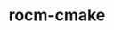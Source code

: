 ---
title: "rocm-cmake"
layout: cache
categories: [package, develop]
meta: {"compilers": ["gcc@11.4.0", "gcc@13.2.0"], "num_specs": 174, "num_specs_by_stack": {"e4s": 6, "hep": 38, "ml-linux-x86_64-rocm": 6, "root": 174}, "oss": ["ubuntu22.04", "ubuntu24.04"], "platforms": ["linux"], "stacks": ["e4s", "hep", "ml-linux-x86_64-rocm", "root"], "targets": ["x86_64_v3"], "versions": ["5.7.1", "6.1.2", "6.2.4", "6.3.3", "6.4.0", "6.4.1", "6.4.2", "6.4.3"]}
spec_details: [{"compiler": "gcc@11.4.0", "hash": "22epxcfywm4tokt5mkicif36ojiqwtsk", "os": "ubuntu22.04", "platform": "linux", "size": "-", "stacks": ["hep", "root"], "target": "x86_64_v3", "variants": ["build_system=cmake", "build_type=Release", "generator=make", "~ipo"], "versions": ["5.7.1"]}, {"compiler": "gcc@13.2.0", "hash": "2erq5xsucpucgd7lqzmyze7vphr6lkbo", "os": "ubuntu24.04", "platform": "linux", "size": "-", "stacks": ["root"], "target": "x86_64_v3", "variants": ["build_system=cmake", "build_type=Release", "generator=make", "~ipo"], "versions": ["6.3.3"]}, {"compiler": "gcc@11.4.0", "hash": "2fvogxq2vapqqiipghizczqvho6qkl3j", "os": "ubuntu22.04", "platform": "linux", "size": "-", "stacks": ["root"], "target": "x86_64_v3", "variants": ["build_system=cmake", "build_type=Release", "generator=make", "~ipo"], "versions": ["6.3.3"]}, {"compiler": "gcc@13.2.0", "hash": "2lxsaxlxp4xbpniycpdyeuxzj7d7dmkr", "os": "ubuntu24.04", "platform": "linux", "size": "-", "stacks": ["root"], "target": "x86_64_v3", "variants": ["build_system=cmake", "build_type=Release", "generator=make", "~ipo"], "versions": ["6.4.2"]}, {"compiler": "gcc@11.4.0", "hash": "2ww56ydxnm346votboxjpjc5gg4cbq6e", "os": "ubuntu22.04", "platform": "linux", "size": "-", "stacks": ["root"], "target": "x86_64_v3", "variants": ["build_system=cmake", "build_type=Release", "generator=make", "~ipo"], "versions": ["6.4.1"]}, {"compiler": "gcc@13.2.0", "hash": "2xqbqeq5bx73y5axtzv2meg64ahia62s", "os": "ubuntu24.04", "platform": "linux", "size": "-", "stacks": ["root"], "target": "x86_64_v3", "variants": ["build_system=cmake", "build_type=Release", "generator=make", "~ipo"], "versions": ["6.3.3"]}, {"compiler": "gcc@11.4.0", "hash": "3dbmlglonkwt6anyioguct7ezq45fqah", "os": "ubuntu22.04", "platform": "linux", "size": "-", "stacks": ["root"], "target": "x86_64_v3", "variants": ["build_system=cmake", "build_type=Release", "generator=make", "~ipo"], "versions": ["6.3.3"]}, {"compiler": "gcc@11.4.0", "hash": "3pvjp7krv5ma4dr7nipl6pkrvl26whyi", "os": "ubuntu22.04", "platform": "linux", "size": "-", "stacks": ["root"], "target": "x86_64_v3", "variants": ["build_system=cmake", "build_type=Release", "generator=make", "~ipo"], "versions": ["6.4.1"]}, {"compiler": "gcc@11.4.0", "hash": "3py5x2lq3z44soqlz5yqtmvj5yfz74kh", "os": "ubuntu22.04", "platform": "linux", "size": "-", "stacks": ["hep", "root"], "target": "x86_64_v3", "variants": ["build_system=cmake", "build_type=Release", "generator=make", "~ipo"], "versions": ["5.7.1"]}, {"compiler": "gcc@13.2.0", "hash": "3ripubucxfac3m5klew6gwhnz2eiytkr", "os": "ubuntu24.04", "platform": "linux", "size": "-", "stacks": ["root"], "target": "x86_64_v3", "variants": ["build_system=cmake", "build_type=Release", "generator=make", "~ipo"], "versions": ["6.4.3"]}, {"compiler": "gcc@11.4.0", "hash": "3z37tct2lshz4cgmbgegtwjn3whitwdh", "os": "ubuntu22.04", "platform": "linux", "size": "-", "stacks": ["root"], "target": "x86_64_v3", "variants": ["build_system=cmake", "build_type=Release", "generator=make", "~ipo"], "versions": ["6.4.2"]}, {"compiler": "gcc@11.4.0", "hash": "46j3odujv4y3gfsm7n3grot4uqng7z7v", "os": "ubuntu22.04", "platform": "linux", "size": "-", "stacks": ["hep", "root"], "target": "x86_64_v3", "variants": ["build_system=cmake", "build_type=Release", "generator=make", "~ipo"], "versions": ["5.7.1"]}, {"compiler": "gcc@13.2.0", "hash": "46z5ptv43fvesfo7agoii2zwzmwevmyv", "os": "ubuntu24.04", "platform": "linux", "size": "-", "stacks": ["root"], "target": "x86_64_v3", "variants": ["build_system=cmake", "build_type=Release", "generator=make", "~ipo"], "versions": ["6.1.2"]}, {"compiler": "gcc@11.4.0", "hash": "4j4mvthxdj3tc2dlh7metoljqq3wuyyg", "os": "ubuntu22.04", "platform": "linux", "size": "-", "stacks": ["hep", "root"], "target": "x86_64_v3", "variants": ["build_system=cmake", "build_type=Release", "generator=make", "~ipo"], "versions": ["5.7.1"]}, {"compiler": "gcc@13.2.0", "hash": "4sukjgumm7bmka7kvnhdh7tyezcp62bl", "os": "ubuntu24.04", "platform": "linux", "size": "-", "stacks": ["root"], "target": "x86_64_v3", "variants": ["build_system=cmake", "build_type=Release", "generator=make", "~ipo"], "versions": ["6.1.2"]}, {"compiler": "gcc@11.4.0", "hash": "52tnqwfwi2drjyewsq6qte2wyjydhdd5", "os": "ubuntu22.04", "platform": "linux", "size": "-", "stacks": ["root"], "target": "x86_64_v3", "variants": ["build_system=cmake", "build_type=Release", "generator=make", "~ipo"], "versions": ["6.4.3"]}, {"compiler": "gcc@13.2.0", "hash": "54hw5rx2kuyqjkeoqc4unt4cicyhsjry", "os": "ubuntu24.04", "platform": "linux", "size": "-", "stacks": ["root"], "target": "x86_64_v3", "variants": ["build_system=cmake", "build_type=Release", "generator=make", "~ipo"], "versions": ["6.4.0"]}, {"compiler": "gcc@11.4.0", "hash": "5bwfgztp3ua56ickycmzvrjwigqvrwlo", "os": "ubuntu22.04", "platform": "linux", "size": "-", "stacks": ["root"], "target": "x86_64_v3", "variants": ["build_system=cmake", "build_type=Release", "generator=make", "~ipo"], "versions": ["6.4.1"]}, {"compiler": "gcc@11.4.0", "hash": "5py24q4mqhbive7q6mo7poiqtt44yjep", "os": "ubuntu22.04", "platform": "linux", "size": "-", "stacks": ["root"], "target": "x86_64_v3", "variants": ["build_system=cmake", "build_type=Release", "generator=make", "~ipo"], "versions": ["6.4.3"]}, {"compiler": "gcc@11.4.0", "hash": "5wxgbv376jpcjzm3d2klq5thf7szokfh", "os": "ubuntu22.04", "platform": "linux", "size": "-", "stacks": ["hep", "root"], "target": "x86_64_v3", "variants": ["build_system=cmake", "build_type=Release", "generator=make", "~ipo"], "versions": ["5.7.1"]}, {"compiler": "gcc@11.4.0", "hash": "5zttsqg5hm3ffpljst6w5wd4woetndft", "os": "ubuntu22.04", "platform": "linux", "size": "-", "stacks": ["root"], "target": "x86_64_v3", "variants": ["build_system=cmake", "build_type=Release", "generator=make", "~ipo"], "versions": ["6.3.3"]}, {"compiler": "gcc@13.2.0", "hash": "6ie3dfgxygxipu355qzc4iz4lhcflqk2", "os": "ubuntu24.04", "platform": "linux", "size": "-", "stacks": ["hep", "root"], "target": "x86_64_v3", "variants": ["build_system=cmake", "build_type=Release", "generator=make", "~ipo"], "versions": ["5.7.1"]}, {"compiler": "gcc@11.4.0", "hash": "6jh5t35h36bcwul5clwqfitagezuuqfl", "os": "ubuntu22.04", "platform": "linux", "size": "-", "stacks": ["root"], "target": "x86_64_v3", "variants": ["build_system=cmake", "build_type=Release", "generator=make", "~ipo"], "versions": ["6.4.2"]}, {"compiler": "gcc@11.4.0", "hash": "6ni65pyay356fogavc6ghblq4phnwv54", "os": "ubuntu22.04", "platform": "linux", "size": "-", "stacks": ["hep", "root"], "target": "x86_64_v3", "variants": ["build_system=cmake", "build_type=Release", "generator=make", "~ipo"], "versions": ["5.7.1"]}, {"compiler": "gcc@11.4.0", "hash": "6wq6ww5wfzmlu2idtddx66kxcys7s6rc", "os": "ubuntu22.04", "platform": "linux", "size": "-", "stacks": ["e4s", "root"], "target": "x86_64_v3", "variants": ["build_system=cmake", "build_type=Release", "generator=make", "~ipo"], "versions": ["6.4.3"]}, {"compiler": "gcc@11.4.0", "hash": "6xdu6r2ilpupespcrkzunkdaaj4rv2hb", "os": "ubuntu22.04", "platform": "linux", "size": "-", "stacks": ["hep", "root"], "target": "x86_64_v3", "variants": ["build_system=cmake", "build_type=Release", "generator=make", "~ipo"], "versions": ["5.7.1"]}, {"compiler": "gcc@11.4.0", "hash": "6y56gbv4gocnxm3344sguvkxdcqu7z2s", "os": "ubuntu22.04", "platform": "linux", "size": "-", "stacks": ["root"], "target": "x86_64_v3", "variants": ["build_system=cmake", "build_type=Release", "generator=make", "~ipo"], "versions": ["6.3.3"]}, {"compiler": "gcc@11.4.0", "hash": "746wxnz36j3li77x7nv4aiqm7ko2ovu3", "os": "ubuntu22.04", "platform": "linux", "size": "-", "stacks": ["root"], "target": "x86_64_v3", "variants": ["build_system=cmake", "build_type=Release", "generator=make", "~ipo"], "versions": ["6.4.1"]}, {"compiler": "gcc@13.2.0", "hash": "7fklcxcyccw5hjbqryw52gyejuu2g2zj", "os": "ubuntu24.04", "platform": "linux", "size": "-", "stacks": ["root"], "target": "x86_64_v3", "variants": ["build_system=cmake", "build_type=Release", "generator=make", "~ipo"], "versions": ["6.2.4"]}, {"compiler": "gcc@13.2.0", "hash": "7ug2c6sfkzcivnlaqgrs5hyd4jaqxzwo", "os": "ubuntu24.04", "platform": "linux", "size": "-", "stacks": ["root"], "target": "x86_64_v3", "variants": ["build_system=cmake", "build_type=Release", "generator=make", "~ipo"], "versions": ["6.2.4"]}, {"compiler": "gcc@11.4.0", "hash": "7vndwbnde3sricsbkxs573zu3ms7wza6", "os": "ubuntu22.04", "platform": "linux", "size": "-", "stacks": ["root"], "target": "x86_64_v3", "variants": ["build_system=cmake", "build_type=Release", "generator=make", "~ipo"], "versions": ["6.4.1"]}, {"compiler": "gcc@11.4.0", "hash": "7w77wrrvq3cf7vmrqawsusl5v456v4qv", "os": "ubuntu22.04", "platform": "linux", "size": "-", "stacks": ["root"], "target": "x86_64_v3", "variants": ["build_system=cmake", "build_type=Release", "generator=make", "~ipo"], "versions": ["6.3.3"]}, {"compiler": "gcc@11.4.0", "hash": "7wnguwo2j5syaiq33qsptdu5xe4daixb", "os": "ubuntu22.04", "platform": "linux", "size": "-", "stacks": ["root"], "target": "x86_64_v3", "variants": ["build_system=cmake", "build_type=Release", "generator=make", "~ipo"], "versions": ["6.4.2"]}, {"compiler": "gcc@11.4.0", "hash": "a7mjdiavg4djenrfmbxpfeh2limsuull", "os": "ubuntu22.04", "platform": "linux", "size": "-", "stacks": ["root"], "target": "x86_64_v3", "variants": ["build_system=cmake", "build_type=Release", "generator=make", "~ipo"], "versions": ["6.4.3"]}, {"compiler": "gcc@13.2.0", "hash": "aas3dc3elrom64qpak7oknnynpaeyndk", "os": "ubuntu24.04", "platform": "linux", "size": "-", "stacks": ["root"], "target": "x86_64_v3", "variants": ["build_system=cmake", "build_type=Release", "generator=make", "~ipo"], "versions": ["6.3.3"]}, {"compiler": "gcc@11.4.0", "hash": "acvqkysqbynt6b7povyarch2ymllzycr", "os": "ubuntu22.04", "platform": "linux", "size": "-", "stacks": ["root"], "target": "x86_64_v3", "variants": ["build_system=cmake", "build_type=Release", "generator=make", "~ipo"], "versions": ["6.4.0"]}, {"compiler": "gcc@11.4.0", "hash": "agabne3by2jtfsoilyjvmg4tzhywfxdt", "os": "ubuntu22.04", "platform": "linux", "size": "-", "stacks": ["root"], "target": "x86_64_v3", "variants": ["build_system=cmake", "build_type=Release", "generator=make", "~ipo"], "versions": ["6.3.3"]}, {"compiler": "gcc@11.4.0", "hash": "anjzywumcabjpckzylzboc7itmyhwtoy", "os": "ubuntu22.04", "platform": "linux", "size": "-", "stacks": ["hep", "root"], "target": "x86_64_v3", "variants": ["build_system=cmake", "build_type=Release", "generator=make", "~ipo"], "versions": ["5.7.1"]}, {"compiler": "gcc@13.2.0", "hash": "b2gqxa5t4l7funjap3ly5yzhpnssjf2k", "os": "ubuntu24.04", "platform": "linux", "size": "-", "stacks": ["root"], "target": "x86_64_v3", "variants": ["build_system=cmake", "build_type=Release", "generator=make", "~ipo"], "versions": ["6.3.3"]}, {"compiler": "gcc@11.4.0", "hash": "b4bqt65zjvuozgga4cxwprdjguuzwyzk", "os": "ubuntu22.04", "platform": "linux", "size": "-", "stacks": ["root"], "target": "x86_64_v3", "variants": ["build_system=cmake", "build_type=Release", "generator=make", "~ipo"], "versions": ["6.4.2"]}, {"compiler": "gcc@13.2.0", "hash": "bcdrhnfhkhwsxfe6jjuzqzbwyghvee5i", "os": "ubuntu24.04", "platform": "linux", "size": "-", "stacks": ["root"], "target": "x86_64_v3", "variants": ["build_system=cmake", "build_type=Release", "generator=make", "~ipo"], "versions": ["6.2.4"]}, {"compiler": "gcc@11.4.0", "hash": "bmpspeaote5b4rk3pad6em5dgbol262y", "os": "ubuntu22.04", "platform": "linux", "size": "-", "stacks": ["root"], "target": "x86_64_v3", "variants": ["build_system=cmake", "build_type=Release", "generator=make", "~ipo"], "versions": ["6.4.0"]}, {"compiler": "gcc@13.2.0", "hash": "bo3jxys2wjd62vubzyhvi6csnwdigxgt", "os": "ubuntu24.04", "platform": "linux", "size": "-", "stacks": ["root"], "target": "x86_64_v3", "variants": ["build_system=cmake", "build_type=Release", "generator=make", "~ipo"], "versions": ["6.2.4"]}, {"compiler": "gcc@11.4.0", "hash": "bpwecamotde6uipjqu2jw36fwprihenb", "os": "ubuntu22.04", "platform": "linux", "size": "-", "stacks": ["e4s", "root"], "target": "x86_64_v3", "variants": ["build_system=cmake", "build_type=Release", "generator=make", "~ipo"], "versions": ["6.4.3"]}, {"compiler": "gcc@13.2.0", "hash": "c3calgoyjxcqtiklbsbr7daan4g27ho3", "os": "ubuntu24.04", "platform": "linux", "size": "-", "stacks": ["root"], "target": "x86_64_v3", "variants": ["build_system=cmake", "build_type=Release", "generator=make", "~ipo"], "versions": ["6.2.4"]}, {"compiler": "gcc@13.2.0", "hash": "c5x7eb4v2q4zyepuhilxh4lsqc5pbrpe", "os": "ubuntu24.04", "platform": "linux", "size": "-", "stacks": ["root"], "target": "x86_64_v3", "variants": ["build_system=cmake", "build_type=Release", "generator=make", "~ipo"], "versions": ["6.2.4"]}, {"compiler": "gcc@13.2.0", "hash": "c7bxamhctnng2xjakwcdoyclrvoyl2sv", "os": "ubuntu24.04", "platform": "linux", "size": "-", "stacks": ["ml-linux-x86_64-rocm", "root"], "target": "x86_64_v3", "variants": ["build_system=cmake", "build_type=Release", "generator=make", "~ipo"], "versions": ["6.3.3"]}, {"compiler": "gcc@11.4.0", "hash": "c7dxbnpyqcoib3tlsjfekrf6t63uh5fx", "os": "ubuntu22.04", "platform": "linux", "size": "-", "stacks": ["root"], "target": "x86_64_v3", "variants": ["build_system=cmake", "build_type=Release", "generator=make", "~ipo"], "versions": ["6.3.3"]}, {"compiler": "gcc@11.4.0", "hash": "ciar7pwzyby4omaqv43tasfiw5q6v4fj", "os": "ubuntu22.04", "platform": "linux", "size": "-", "stacks": ["root"], "target": "x86_64_v3", "variants": ["build_system=cmake", "build_type=Release", "generator=make", "~ipo"], "versions": ["6.3.3"]}, {"compiler": "gcc@13.2.0", "hash": "cl6gshomkg23vi5vnuec43ol5tejlp2f", "os": "ubuntu24.04", "platform": "linux", "size": "-", "stacks": ["root"], "target": "x86_64_v3", "variants": ["build_system=cmake", "build_type=Release", "generator=make", "~ipo"], "versions": ["6.4.0"]}, {"compiler": "gcc@11.4.0", "hash": "dcl27u7aqxmvff67dgb6elw4tnk7aduj", "os": "ubuntu22.04", "platform": "linux", "size": "-", "stacks": ["hep", "root"], "target": "x86_64_v3", "variants": ["build_system=cmake", "build_type=Release", "generator=make", "~ipo"], "versions": ["5.7.1"]}, {"compiler": "gcc@13.2.0", "hash": "dkwl7jmul3uouhfl3ndpplxszkybzykd", "os": "ubuntu24.04", "platform": "linux", "size": "-", "stacks": ["root"], "target": "x86_64_v3", "variants": ["build_system=cmake", "build_type=Release", "generator=make", "~ipo"], "versions": ["6.3.3"]}, {"compiler": "gcc@11.4.0", "hash": "dtuwli5q66nlclsos7qmozqufg3gj5a6", "os": "ubuntu22.04", "platform": "linux", "size": "-", "stacks": ["root"], "target": "x86_64_v3", "variants": ["build_system=cmake", "build_type=Release", "generator=make", "~ipo"], "versions": ["6.4.3"]}, {"compiler": "gcc@11.4.0", "hash": "dwdafvyom5pkurcwwbmrymq5bp7xwzwe", "os": "ubuntu22.04", "platform": "linux", "size": "-", "stacks": ["root"], "target": "x86_64_v3", "variants": ["build_system=cmake", "build_type=Release", "generator=make", "~ipo"], "versions": ["6.4.3"]}, {"compiler": "gcc@11.4.0", "hash": "e4omaodiokkq47xazldz7kypby55alzf", "os": "ubuntu22.04", "platform": "linux", "size": "-", "stacks": ["root"], "target": "x86_64_v3", "variants": ["build_system=cmake", "build_type=Release", "generator=make", "~ipo"], "versions": ["6.4.2"]}, {"compiler": "gcc@11.4.0", "hash": "es5dupxvlxug4otpd6vxzz6chuegg6wh", "os": "ubuntu22.04", "platform": "linux", "size": "-", "stacks": ["root"], "target": "x86_64_v3", "variants": ["build_system=cmake", "build_type=Release", "generator=make", "~ipo"], "versions": ["6.4.0"]}, {"compiler": "gcc@11.4.0", "hash": "ex7pxt35ou5flv6rxuz4ciyir3mobn5v", "os": "ubuntu22.04", "platform": "linux", "size": "-", "stacks": ["root"], "target": "x86_64_v3", "variants": ["build_system=cmake", "build_type=Release", "generator=make", "~ipo"], "versions": ["6.4.1"]}, {"compiler": "gcc@13.2.0", "hash": "f54toxrollguzdgudmipurwdez3r4jiy", "os": "ubuntu24.04", "platform": "linux", "size": "-", "stacks": ["hep", "root"], "target": "x86_64_v3", "variants": ["build_system=cmake", "build_type=Release", "generator=make", "~ipo"], "versions": ["5.7.1"]}, {"compiler": "gcc@11.4.0", "hash": "f6bhytpeshg5272d3xzyqeqxhp3cl2qa", "os": "ubuntu22.04", "platform": "linux", "size": "-", "stacks": ["hep", "root"], "target": "x86_64_v3", "variants": ["build_system=cmake", "build_type=Release", "generator=make", "~ipo"], "versions": ["5.7.1"]}, {"compiler": "gcc@11.4.0", "hash": "fhuk3oeozpdstr6whme3jkfj3knbxduc", "os": "ubuntu22.04", "platform": "linux", "size": "-", "stacks": ["hep", "root"], "target": "x86_64_v3", "variants": ["build_system=cmake", "build_type=Release", "generator=make", "~ipo"], "versions": ["5.7.1"]}, {"compiler": "gcc@11.4.0", "hash": "fj2fabs4exfva2gghwrmqiw4vdb3lhrv", "os": "ubuntu22.04", "platform": "linux", "size": "-", "stacks": ["root"], "target": "x86_64_v3", "variants": ["build_system=cmake", "build_type=Release", "generator=make", "~ipo"], "versions": ["6.4.0"]}, {"compiler": "gcc@13.2.0", "hash": "fxkbzdhupk5jadkmnecu4p2t22pnf4ss", "os": "ubuntu24.04", "platform": "linux", "size": "-", "stacks": ["root"], "target": "x86_64_v3", "variants": ["build_system=cmake", "build_type=Release", "generator=make", "~ipo"], "versions": ["6.3.3"]}, {"compiler": "gcc@11.4.0", "hash": "fzrr5prtqxhfsknhbdd3u6om4wmlzklr", "os": "ubuntu22.04", "platform": "linux", "size": "-", "stacks": ["root"], "target": "x86_64_v3", "variants": ["build_system=cmake", "build_type=Release", "generator=make", "~ipo"], "versions": ["6.3.3"]}, {"compiler": "gcc@13.2.0", "hash": "fztqliryk7ky5u4636lkojz5x4lgxjrm", "os": "ubuntu24.04", "platform": "linux", "size": "-", "stacks": ["root"], "target": "x86_64_v3", "variants": ["build_system=cmake", "build_type=Release", "generator=make", "~ipo"], "versions": ["6.2.4"]}, {"compiler": "gcc@11.4.0", "hash": "g2xrwkolljr6vlmqb2np6yhmyzs2emej", "os": "ubuntu22.04", "platform": "linux", "size": "-", "stacks": ["root"], "target": "x86_64_v3", "variants": ["build_system=cmake", "build_type=Release", "generator=make", "~ipo"], "versions": ["6.3.3"]}, {"compiler": "gcc@11.4.0", "hash": "g5kqqqubzzwjt46ve2f2avrx6u6fnron", "os": "ubuntu22.04", "platform": "linux", "size": "-", "stacks": ["root"], "target": "x86_64_v3", "variants": ["build_system=cmake", "build_type=Release", "generator=make", "~ipo"], "versions": ["6.4.0"]}, {"compiler": "gcc@13.2.0", "hash": "h2swkso3ey2nwecbkpm4s7ncm4wjiiva", "os": "ubuntu24.04", "platform": "linux", "size": "-", "stacks": ["root"], "target": "x86_64_v3", "variants": ["build_system=cmake", "build_type=Release", "generator=make", "~ipo"], "versions": ["6.4.0"]}, {"compiler": "gcc@13.2.0", "hash": "h6wik64aylmcymdnp4lirqw4rwu26sme", "os": "ubuntu24.04", "platform": "linux", "size": "-", "stacks": ["root"], "target": "x86_64_v3", "variants": ["build_system=cmake", "build_type=Release", "generator=make", "~ipo"], "versions": ["6.4.2"]}, {"compiler": "gcc@11.4.0", "hash": "h74rw7etswppypz3wxnqjqr3jpipmfht", "os": "ubuntu22.04", "platform": "linux", "size": "-", "stacks": ["hep", "root"], "target": "x86_64_v3", "variants": ["build_system=cmake", "build_type=Release", "generator=make", "~ipo"], "versions": ["5.7.1"]}, {"compiler": "gcc@13.2.0", "hash": "hmh7pbes53u6dfo7uknzqeanw3bqjago", "os": "ubuntu24.04", "platform": "linux", "size": "-", "stacks": ["ml-linux-x86_64-rocm", "root"], "target": "x86_64_v3", "variants": ["build_system=cmake", "build_type=Release", "generator=make", "~ipo"], "versions": ["6.3.3"]}, {"compiler": "gcc@11.4.0", "hash": "hmmjrt2k25juofpk56vrjuqm3slxxuto", "os": "ubuntu22.04", "platform": "linux", "size": "-", "stacks": ["e4s", "root"], "target": "x86_64_v3", "variants": ["build_system=cmake", "build_type=Release", "generator=make", "~ipo"], "versions": ["6.4.3"]}, {"compiler": "gcc@13.2.0", "hash": "hp2rhy3jke2xpostjubtdrrb4pmnvqww", "os": "ubuntu24.04", "platform": "linux", "size": "-", "stacks": ["root"], "target": "x86_64_v3", "variants": ["build_system=cmake", "build_type=Release", "generator=make", "~ipo"], "versions": ["6.2.4"]}, {"compiler": "gcc@13.2.0", "hash": "hpmpglkeez2wslq3ohmr7cte6nekvdbg", "os": "ubuntu24.04", "platform": "linux", "size": "-", "stacks": ["root"], "target": "x86_64_v3", "variants": ["build_system=cmake", "build_type=Release", "generator=make", "~ipo"], "versions": ["6.2.4"]}, {"compiler": "gcc@11.4.0", "hash": "hw7vojpuc5epafdoyt2hno75aovqdmww", "os": "ubuntu22.04", "platform": "linux", "size": "-", "stacks": ["root"], "target": "x86_64_v3", "variants": ["build_system=cmake", "build_type=Release", "generator=make", "~ipo"], "versions": ["6.4.2"]}, {"compiler": "gcc@13.2.0", "hash": "hweqil3no4wnwln4dugp7tac56xbmblw", "os": "ubuntu24.04", "platform": "linux", "size": "-", "stacks": ["ml-linux-x86_64-rocm", "root"], "target": "x86_64_v3", "variants": ["build_system=cmake", "build_type=Release", "generator=make", "~ipo"], "versions": ["6.3.3"]}, {"compiler": "gcc@11.4.0", "hash": "i3cyatjqbinwey6wqaizhxpwqdd2def2", "os": "ubuntu22.04", "platform": "linux", "size": "-", "stacks": ["hep", "root"], "target": "x86_64_v3", "variants": ["build_system=cmake", "build_type=Release", "generator=make", "~ipo"], "versions": ["5.7.1"]}, {"compiler": "gcc@13.2.0", "hash": "i4jf5evwmiqbm64bimbtr7bos5cnfmxe", "os": "ubuntu24.04", "platform": "linux", "size": "-", "stacks": ["hep", "root"], "target": "x86_64_v3", "variants": ["build_system=cmake", "build_type=Release", "generator=make", "~ipo"], "versions": ["5.7.1"]}, {"compiler": "gcc@11.4.0", "hash": "iduoqxyrdl4mzvfxmyv7h5sywax72hwx", "os": "ubuntu22.04", "platform": "linux", "size": "-", "stacks": ["root"], "target": "x86_64_v3", "variants": ["build_system=cmake", "build_type=Release", "generator=make", "~ipo"], "versions": ["6.3.3"]}, {"compiler": "gcc@11.4.0", "hash": "ijnz2yu7j5sgzcjk7tkdwemeujgts53m", "os": "ubuntu22.04", "platform": "linux", "size": "-", "stacks": ["e4s", "root"], "target": "x86_64_v3", "variants": ["build_system=cmake", "build_type=Release", "generator=make", "~ipo"], "versions": ["6.4.3"]}, {"compiler": "gcc@13.2.0", "hash": "ikeqzurmo3fiux6qyrzq2ld6e2xkm5jm", "os": "ubuntu24.04", "platform": "linux", "size": "-", "stacks": ["hep", "root"], "target": "x86_64_v3", "variants": ["build_system=cmake", "build_type=Release", "generator=make", "~ipo"], "versions": ["5.7.1"]}, {"compiler": "gcc@11.4.0", "hash": "itmhw776stoqdlvgfjpip2q4735efx2p", "os": "ubuntu22.04", "platform": "linux", "size": "-", "stacks": ["hep", "root"], "target": "x86_64_v3", "variants": ["build_system=cmake", "build_type=Release", "generator=make", "~ipo"], "versions": ["5.7.1"]}, {"compiler": "gcc@13.2.0", "hash": "ivfic5z4wjv6wwwvlmyvzavfd4gzzbll", "os": "ubuntu24.04", "platform": "linux", "size": "-", "stacks": ["root"], "target": "x86_64_v3", "variants": ["build_system=cmake", "build_type=Release", "generator=make", "~ipo"], "versions": ["6.2.4"]}, {"compiler": "gcc@13.2.0", "hash": "ivy7envnrgeqwfgq4rokzzywozrskrm7", "os": "ubuntu24.04", "platform": "linux", "size": "-", "stacks": ["root"], "target": "x86_64_v3", "variants": ["build_system=cmake", "build_type=Release", "generator=make", "~ipo"], "versions": ["6.2.4"]}, {"compiler": "gcc@13.2.0", "hash": "ixdhipj57m4hn4ixawao72th3jmp4vii", "os": "ubuntu24.04", "platform": "linux", "size": "-", "stacks": ["root"], "target": "x86_64_v3", "variants": ["build_system=cmake", "build_type=Release", "generator=make", "~ipo"], "versions": ["6.3.3"]}, {"compiler": "gcc@11.4.0", "hash": "j7jfaf6dfocmow4elady5t2fr6y5ncmk", "os": "ubuntu22.04", "platform": "linux", "size": "-", "stacks": ["root"], "target": "x86_64_v3", "variants": ["build_system=cmake", "build_type=Release", "generator=make", "~ipo"], "versions": ["6.4.0"]}, {"compiler": "gcc@11.4.0", "hash": "jaijr27fz2t5spkltxyq6frvan4ww4k7", "os": "ubuntu22.04", "platform": "linux", "size": "-", "stacks": ["root"], "target": "x86_64_v3", "variants": ["build_system=cmake", "build_type=Release", "generator=make", "~ipo"], "versions": ["6.4.1"]}, {"compiler": "gcc@13.2.0", "hash": "jf7fyy7qojrzkutrjoi6qlvf3j65o23i", "os": "ubuntu24.04", "platform": "linux", "size": "-", "stacks": ["hep", "root"], "target": "x86_64_v3", "variants": ["build_system=cmake", "build_type=Release", "generator=make", "~ipo"], "versions": ["5.7.1"]}, {"compiler": "gcc@11.4.0", "hash": "jhvout6iqcufvuv5yzlbpfxsmpyfp2lf", "os": "ubuntu22.04", "platform": "linux", "size": "-", "stacks": ["e4s", "root"], "target": "x86_64_v3", "variants": ["build_system=cmake", "build_type=Release", "generator=make", "~ipo"], "versions": ["6.4.3"]}, {"compiler": "gcc@13.2.0", "hash": "jmkd6cntqknllaef3lhndyukqtwyyodt", "os": "ubuntu24.04", "platform": "linux", "size": "-", "stacks": ["root"], "target": "x86_64_v3", "variants": ["build_system=cmake", "build_type=Release", "generator=make", "~ipo"], "versions": ["6.1.2"]}, {"compiler": "gcc@11.4.0", "hash": "juhej6nzmnujfdxyw6d34h7bnk4l6m74", "os": "ubuntu22.04", "platform": "linux", "size": "-", "stacks": ["root"], "target": "x86_64_v3", "variants": ["build_system=cmake", "build_type=Release", "generator=make", "~ipo"], "versions": ["6.3.3"]}, {"compiler": "gcc@11.4.0", "hash": "jznf7sz2w7ifjwqucyfgaahhfsthb5ie", "os": "ubuntu22.04", "platform": "linux", "size": "-", "stacks": ["hep", "root"], "target": "x86_64_v3", "variants": ["build_system=cmake", "build_type=Release", "generator=make", "~ipo"], "versions": ["5.7.1"]}, {"compiler": "gcc@13.2.0", "hash": "k44yu3u7ylwysbfl42ko3iqblhzcg7a2", "os": "ubuntu24.04", "platform": "linux", "size": "-", "stacks": ["root"], "target": "x86_64_v3", "variants": ["build_system=cmake", "build_type=Release", "generator=make", "~ipo"], "versions": ["6.4.0"]}, {"compiler": "gcc@13.2.0", "hash": "k5apucgbhrxcu4ra4vnk6j6zwksmpccr", "os": "ubuntu24.04", "platform": "linux", "size": "-", "stacks": ["hep", "root"], "target": "x86_64_v3", "variants": ["build_system=cmake", "build_type=Release", "generator=make", "~ipo"], "versions": ["5.7.1"]}, {"compiler": "gcc@11.4.0", "hash": "kgmh2mlzzxk3yqjnm4542xl3xf43njfz", "os": "ubuntu22.04", "platform": "linux", "size": "-", "stacks": ["hep", "root"], "target": "x86_64_v3", "variants": ["build_system=cmake", "build_type=Release", "generator=make", "~ipo"], "versions": ["5.7.1"]}, {"compiler": "gcc@11.4.0", "hash": "ktqkalndmvkiwb54fai274eglthfe4mo", "os": "ubuntu22.04", "platform": "linux", "size": "-", "stacks": ["root"], "target": "x86_64_v3", "variants": ["build_system=cmake", "build_type=Release", "generator=make", "~ipo"], "versions": ["6.4.1"]}, {"compiler": "gcc@13.2.0", "hash": "kzfettkbhfq7n2qwjcik7b5zx5mp5pok", "os": "ubuntu24.04", "platform": "linux", "size": "-", "stacks": ["root"], "target": "x86_64_v3", "variants": ["build_system=cmake", "build_type=Release", "generator=make", "~ipo"], "versions": ["6.3.3"]}, {"compiler": "gcc@11.4.0", "hash": "l6blnmzciwjmfqywkiankpo756hllcta", "os": "ubuntu22.04", "platform": "linux", "size": "-", "stacks": ["root"], "target": "x86_64_v3", "variants": ["build_system=cmake", "build_type=Release", "generator=make", "~ipo"], "versions": ["6.3.3"]}, {"compiler": "gcc@11.4.0", "hash": "laklar3ffh2yxb3xteqzm5vva32nglu5", "os": "ubuntu22.04", "platform": "linux", "size": "-", "stacks": ["root"], "target": "x86_64_v3", "variants": ["build_system=cmake", "build_type=Release", "generator=make", "~ipo"], "versions": ["6.4.3"]}, {"compiler": "gcc@11.4.0", "hash": "lbqnu4kamshvnept4g3nnrebpvp7gr23", "os": "ubuntu22.04", "platform": "linux", "size": "-", "stacks": ["root"], "target": "x86_64_v3", "variants": ["build_system=cmake", "build_type=Release", "generator=make", "~ipo"], "versions": ["6.4.1"]}, {"compiler": "gcc@13.2.0", "hash": "lcvvvuprqragjd4evjkordvjckzjl3vm", "os": "ubuntu24.04", "platform": "linux", "size": "-", "stacks": ["root"], "target": "x86_64_v3", "variants": ["build_system=cmake", "build_type=Release", "generator=make", "~ipo"], "versions": ["6.4.3"]}, {"compiler": "gcc@11.4.0", "hash": "ldl5fdbnekwox47p3a4dffn2l2tbnz56", "os": "ubuntu22.04", "platform": "linux", "size": "-", "stacks": ["hep", "root"], "target": "x86_64_v3", "variants": ["build_system=cmake", "build_type=Release", "generator=make", "~ipo"], "versions": ["5.7.1"]}, {"compiler": "gcc@11.4.0", "hash": "lneak4xzxxln6m57odnovfhnaz6ccdpb", "os": "ubuntu22.04", "platform": "linux", "size": "-", "stacks": ["root"], "target": "x86_64_v3", "variants": ["build_system=cmake", "build_type=Release", "generator=make", "~ipo"], "versions": ["6.4.3"]}, {"compiler": "gcc@13.2.0", "hash": "lnwxl2bgrlesnq3fiqirglq3l3efv2ai", "os": "ubuntu24.04", "platform": "linux", "size": "-", "stacks": ["hep", "root"], "target": "x86_64_v3", "variants": ["build_system=cmake", "build_type=Release", "generator=make", "~ipo"], "versions": ["5.7.1"]}, {"compiler": "gcc@11.4.0", "hash": "loeq4gagnrn6iiu3zq6f4xb2z3fkdwy4", "os": "ubuntu22.04", "platform": "linux", "size": "-", "stacks": ["root"], "target": "x86_64_v3", "variants": ["build_system=cmake", "build_type=Release", "generator=make", "~ipo"], "versions": ["6.4.1"]}, {"compiler": "gcc@11.4.0", "hash": "lw52dzu25xi7olhltf3gf4e43jq4givi", "os": "ubuntu22.04", "platform": "linux", "size": "-", "stacks": ["root"], "target": "x86_64_v3", "variants": ["build_system=cmake", "build_type=Release", "generator=make", "~ipo"], "versions": ["6.4.1"]}, {"compiler": "gcc@11.4.0", "hash": "lxuz7njdm7fzyvnlecfwlrbnv5geyyxc", "os": "ubuntu22.04", "platform": "linux", "size": "-", "stacks": ["root"], "target": "x86_64_v3", "variants": ["build_system=cmake", "build_type=Release", "generator=make", "~ipo"], "versions": ["6.3.3"]}, {"compiler": "gcc@13.2.0", "hash": "m3mkkinduehztdvcmvsk4qgz6qs3vh22", "os": "ubuntu24.04", "platform": "linux", "size": "-", "stacks": ["root"], "target": "x86_64_v3", "variants": ["build_system=cmake", "build_type=Release", "generator=make", "~ipo"], "versions": ["6.3.3"]}, {"compiler": "gcc@11.4.0", "hash": "mcryuqgi6y2tgszkclzg6q2bwa5etwhi", "os": "ubuntu22.04", "platform": "linux", "size": "-", "stacks": ["root"], "target": "x86_64_v3", "variants": ["build_system=cmake", "build_type=Release", "generator=make", "~ipo"], "versions": ["6.3.3"]}, {"compiler": "gcc@13.2.0", "hash": "mlti2ops324vn4wom7wd4c6d5iitgn5z", "os": "ubuntu24.04", "platform": "linux", "size": "-", "stacks": ["root"], "target": "x86_64_v3", "variants": ["build_system=cmake", "build_type=Release", "generator=make", "~ipo"], "versions": ["6.3.3"]}, {"compiler": "gcc@13.2.0", "hash": "mpkwipo7zcm6dkvru765o52hlzkmhqcp", "os": "ubuntu24.04", "platform": "linux", "size": "-", "stacks": ["root"], "target": "x86_64_v3", "variants": ["build_system=cmake", "build_type=Release", "generator=make", "~ipo"], "versions": ["6.3.3"]}, {"compiler": "gcc@11.4.0", "hash": "mrpeazcemlhsvjweqycsg3pawasf23fo", "os": "ubuntu22.04", "platform": "linux", "size": "-", "stacks": ["root"], "target": "x86_64_v3", "variants": ["build_system=cmake", "build_type=Release", "generator=make", "~ipo"], "versions": ["6.4.1"]}, {"compiler": "gcc@11.4.0", "hash": "mtlgthknjqfixgpgjpfpr7hegizdxntp", "os": "ubuntu22.04", "platform": "linux", "size": "-", "stacks": ["root"], "target": "x86_64_v3", "variants": ["build_system=cmake", "build_type=Release", "generator=make", "~ipo"], "versions": ["6.3.3"]}, {"compiler": "gcc@13.2.0", "hash": "mub4mawpg4vwoshkxiahq4v3j2wfrsms", "os": "ubuntu24.04", "platform": "linux", "size": "-", "stacks": ["hep", "root"], "target": "x86_64_v3", "variants": ["build_system=cmake", "build_type=Release", "generator=make", "~ipo"], "versions": ["5.7.1"]}, {"compiler": "gcc@13.2.0", "hash": "mwf5cwvndripziob3hebd6resgnw5mjo", "os": "ubuntu24.04", "platform": "linux", "size": "-", "stacks": ["root"], "target": "x86_64_v3", "variants": ["build_system=cmake", "build_type=Release", "generator=make", "~ipo"], "versions": ["6.2.4"]}, {"compiler": "gcc@13.2.0", "hash": "mzyihiht6yvwniy72wqnwpfqyy4giri7", "os": "ubuntu24.04", "platform": "linux", "size": "-", "stacks": ["hep", "root"], "target": "x86_64_v3", "variants": ["build_system=cmake", "build_type=Release", "generator=make", "~ipo"], "versions": ["5.7.1"]}, {"compiler": "gcc@13.2.0", "hash": "n37l4hhr4txxydc7iwcihfpbsc2qgqhu", "os": "ubuntu24.04", "platform": "linux", "size": "-", "stacks": ["root"], "target": "x86_64_v3", "variants": ["build_system=cmake", "build_type=Release", "generator=make", "~ipo"], "versions": ["6.4.3"]}, {"compiler": "gcc@11.4.0", "hash": "n4a7ttgyzhmps7co3z6q7k263r3nmhzb", "os": "ubuntu22.04", "platform": "linux", "size": "-", "stacks": ["root"], "target": "x86_64_v3", "variants": ["build_system=cmake", "build_type=Release", "generator=make", "~ipo"], "versions": ["6.4.2"]}, {"compiler": "gcc@13.2.0", "hash": "na5pit4i3jyhk6wmqemll2az7p4iq7bf", "os": "ubuntu24.04", "platform": "linux", "size": "-", "stacks": ["root"], "target": "x86_64_v3", "variants": ["build_system=cmake", "build_type=Release", "generator=make", "~ipo"], "versions": ["6.3.3"]}, {"compiler": "gcc@11.4.0", "hash": "noo22dvjkrgi2no5tyoewg3pktxge2t5", "os": "ubuntu22.04", "platform": "linux", "size": "-", "stacks": ["hep", "root"], "target": "x86_64_v3", "variants": ["build_system=cmake", "build_type=Release", "generator=make", "~ipo"], "versions": ["5.7.1"]}, {"compiler": "gcc@11.4.0", "hash": "nuasitp52dnyhzn466okrglyn2iwde3k", "os": "ubuntu22.04", "platform": "linux", "size": "-", "stacks": ["root"], "target": "x86_64_v3", "variants": ["build_system=cmake", "build_type=Release", "generator=make", "~ipo"], "versions": ["6.4.0"]}, {"compiler": "gcc@13.2.0", "hash": "nxdh4zhtc3nv5hkvwefikzmgupps66za", "os": "ubuntu24.04", "platform": "linux", "size": "-", "stacks": ["root"], "target": "x86_64_v3", "variants": ["build_system=cmake", "build_type=Release", "generator=make", "~ipo"], "versions": ["6.3.3"]}, {"compiler": "gcc@13.2.0", "hash": "oaozifty362vnkihdxee7lohc7ns56ru", "os": "ubuntu24.04", "platform": "linux", "size": "-", "stacks": ["ml-linux-x86_64-rocm", "root"], "target": "x86_64_v3", "variants": ["build_system=cmake", "build_type=Release", "generator=make", "~ipo"], "versions": ["6.4.3"]}, {"compiler": "gcc@13.2.0", "hash": "oc3cb5bsjtbrjw3etdolqcrwgwvieowz", "os": "ubuntu24.04", "platform": "linux", "size": "-", "stacks": ["root"], "target": "x86_64_v3", "variants": ["build_system=cmake", "build_type=Release", "generator=make", "~ipo"], "versions": ["6.2.4"]}, {"compiler": "gcc@11.4.0", "hash": "oi42aovrhzxvuc6jkvxglurxc44rnkmd", "os": "ubuntu22.04", "platform": "linux", "size": "-", "stacks": ["root"], "target": "x86_64_v3", "variants": ["build_system=cmake", "build_type=Release", "generator=make", "~ipo"], "versions": ["6.3.3"]}, {"compiler": "gcc@11.4.0", "hash": "ot2dyvzjv2n45fszy5cjh6ntuqgntuc6", "os": "ubuntu22.04", "platform": "linux", "size": "-", "stacks": ["root"], "target": "x86_64_v3", "variants": ["build_system=cmake", "build_type=Release", "generator=make", "~ipo"], "versions": ["6.3.3"]}, {"compiler": "gcc@11.4.0", "hash": "ouss3yjqxntelbsngd6repgwrz3shywy", "os": "ubuntu22.04", "platform": "linux", "size": "-", "stacks": ["root"], "target": "x86_64_v3", "variants": ["build_system=cmake", "build_type=Release", "generator=make", "~ipo"], "versions": ["6.4.1"]}, {"compiler": "gcc@11.4.0", "hash": "owzyflyo44k4677vj7mx3ccma7pcq35o", "os": "ubuntu22.04", "platform": "linux", "size": "-", "stacks": ["hep", "root"], "target": "x86_64_v3", "variants": ["build_system=cmake", "build_type=Release", "generator=make", "~ipo"], "versions": ["5.7.1"]}, {"compiler": "gcc@13.2.0", "hash": "pd33gqf2fcwtwpx6nm25ytthzkbmszed", "os": "ubuntu24.04", "platform": "linux", "size": "-", "stacks": ["hep", "root"], "target": "x86_64_v3", "variants": ["build_system=cmake", "build_type=Release", "generator=make", "~ipo"], "versions": ["5.7.1"]}, {"compiler": "gcc@11.4.0", "hash": "phwbxyrq36mefq2bhtme5mewymbuhwgl", "os": "ubuntu22.04", "platform": "linux", "size": "-", "stacks": ["hep", "root"], "target": "x86_64_v3", "variants": ["build_system=cmake", "build_type=Release", "generator=make", "~ipo"], "versions": ["5.7.1"]}, {"compiler": "gcc@13.2.0", "hash": "pisnn3e23iqx7ambsyopoiyjjft6aqt6", "os": "ubuntu24.04", "platform": "linux", "size": "-", "stacks": ["hep", "root"], "target": "x86_64_v3", "variants": ["build_system=cmake", "build_type=Release", "generator=make", "~ipo"], "versions": ["5.7.1"]}, {"compiler": "gcc@11.4.0", "hash": "pkworaidccw6pyij2a7yu5xg6p5dekig", "os": "ubuntu22.04", "platform": "linux", "size": "-", "stacks": ["root"], "target": "x86_64_v3", "variants": ["build_system=cmake", "build_type=Release", "generator=make", "~ipo"], "versions": ["6.4.3"]}, {"compiler": "gcc@11.4.0", "hash": "psl2u4ahflipztqqwhfeukyyx2v72q7a", "os": "ubuntu22.04", "platform": "linux", "size": "-", "stacks": ["root"], "target": "x86_64_v3", "variants": ["build_system=cmake", "build_type=Release", "generator=make", "~ipo"], "versions": ["6.4.1"]}, {"compiler": "gcc@11.4.0", "hash": "pw7ezigu7go2merdlzw6ddstblkhz2z7", "os": "ubuntu22.04", "platform": "linux", "size": "-", "stacks": ["root"], "target": "x86_64_v3", "variants": ["build_system=cmake", "build_type=Release", "generator=make", "~ipo"], "versions": ["6.4.1"]}, {"compiler": "gcc@11.4.0", "hash": "qerktdmhstheow3l36ptq3cala23pxbu", "os": "ubuntu22.04", "platform": "linux", "size": "-", "stacks": ["root"], "target": "x86_64_v3", "variants": ["build_system=cmake", "build_type=Release", "generator=make", "~ipo"], "versions": ["6.4.1"]}, {"compiler": "gcc@11.4.0", "hash": "qv7j5lrdel46hkan5noo5qvrxbbmzwje", "os": "ubuntu22.04", "platform": "linux", "size": "-", "stacks": ["root"], "target": "x86_64_v3", "variants": ["build_system=cmake", "build_type=Release", "generator=make", "~ipo"], "versions": ["6.3.3"]}, {"compiler": "gcc@13.2.0", "hash": "qvxkeyed7j7aj4sfdguqg3a7msvrdwzr", "os": "ubuntu24.04", "platform": "linux", "size": "-", "stacks": ["root"], "target": "x86_64_v3", "variants": ["build_system=cmake", "build_type=Release", "generator=make", "~ipo"], "versions": ["6.3.3"]}, {"compiler": "gcc@11.4.0", "hash": "r3nk5zukxnitwtgu452bfrjuxb5ih5tx", "os": "ubuntu22.04", "platform": "linux", "size": "-", "stacks": ["root"], "target": "x86_64_v3", "variants": ["build_system=cmake", "build_type=Release", "generator=make", "~ipo"], "versions": ["6.4.1"]}, {"compiler": "gcc@11.4.0", "hash": "rsdl4lzctzszntrwgaeyhmqcyo3lcx4e", "os": "ubuntu22.04", "platform": "linux", "size": "-", "stacks": ["hep", "root"], "target": "x86_64_v3", "variants": ["build_system=cmake", "build_type=Release", "generator=make", "~ipo"], "versions": ["5.7.1"]}, {"compiler": "gcc@13.2.0", "hash": "s3puv254buvy4476w4lvgih3d6nhcrr5", "os": "ubuntu24.04", "platform": "linux", "size": "-", "stacks": ["root"], "target": "x86_64_v3", "variants": ["build_system=cmake", "build_type=Release", "generator=make", "~ipo"], "versions": ["6.1.2"]}, {"compiler": "gcc@13.2.0", "hash": "shxrv2z5cxjnioplgvs6i4osbnskgfaa", "os": "ubuntu24.04", "platform": "linux", "size": "-", "stacks": ["root"], "target": "x86_64_v3", "variants": ["build_system=cmake", "build_type=Release", "generator=make", "~ipo"], "versions": ["6.4.3"]}, {"compiler": "gcc@13.2.0", "hash": "slam2jdrcupb3mxt4duipbsh7uyanxbh", "os": "ubuntu24.04", "platform": "linux", "size": "-", "stacks": ["root"], "target": "x86_64_v3", "variants": ["build_system=cmake", "build_type=Release", "generator=make", "~ipo"], "versions": ["6.3.3"]}, {"compiler": "gcc@11.4.0", "hash": "so3ztqvtmk5v4k46od5o5ewxzahkvinb", "os": "ubuntu22.04", "platform": "linux", "size": "-", "stacks": ["hep", "root"], "target": "x86_64_v3", "variants": ["build_system=cmake", "build_type=Release", "generator=make", "~ipo"], "versions": ["5.7.1"]}, {"compiler": "gcc@11.4.0", "hash": "stzyl5pix6ohgphttkmmcekxcrshi6mk", "os": "ubuntu22.04", "platform": "linux", "size": "-", "stacks": ["root"], "target": "x86_64_v3", "variants": ["build_system=cmake", "build_type=Release", "generator=make", "~ipo"], "versions": ["6.4.1"]}, {"compiler": "gcc@11.4.0", "hash": "t6pmsstlw7vd23f7ccncmco7dmkx5djs", "os": "ubuntu22.04", "platform": "linux", "size": "-", "stacks": ["hep", "root"], "target": "x86_64_v3", "variants": ["build_system=cmake", "build_type=Release", "generator=make", "~ipo"], "versions": ["5.7.1"]}, {"compiler": "gcc@11.4.0", "hash": "tembyq2x6djpvmhsp6d77n4mfuumnwv6", "os": "ubuntu22.04", "platform": "linux", "size": "-", "stacks": ["root"], "target": "x86_64_v3", "variants": ["build_system=cmake", "build_type=Release", "generator=make", "~ipo"], "versions": ["6.3.3"]}, {"compiler": "gcc@11.4.0", "hash": "tiu4j4555clxybz2pvgzhaek3zo3s3km", "os": "ubuntu22.04", "platform": "linux", "size": "-", "stacks": ["root"], "target": "x86_64_v3", "variants": ["build_system=cmake", "build_type=Release", "generator=make", "~ipo"], "versions": ["6.4.1"]}, {"compiler": "gcc@13.2.0", "hash": "tkhwpmjkce36fwjeulctnrjtxdahxk5v", "os": "ubuntu24.04", "platform": "linux", "size": "-", "stacks": ["root"], "target": "x86_64_v3", "variants": ["build_system=cmake", "build_type=Release", "generator=make", "~ipo"], "versions": ["6.3.3"]}, {"compiler": "gcc@13.2.0", "hash": "tmhph5xnlyt2th67uqpbzrwvbowcknij", "os": "ubuntu24.04", "platform": "linux", "size": "-", "stacks": ["root"], "target": "x86_64_v3", "variants": ["build_system=cmake", "build_type=Release", "generator=make", "~ipo"], "versions": ["6.4.2"]}, {"compiler": "gcc@11.4.0", "hash": "ufax6nyghykbgfbavpfidotv5uaasxcn", "os": "ubuntu22.04", "platform": "linux", "size": "-", "stacks": ["root"], "target": "x86_64_v3", "variants": ["build_system=cmake", "build_type=Release", "generator=make", "~ipo"], "versions": ["6.4.1"]}, {"compiler": "gcc@11.4.0", "hash": "uq5k2putq5gfrg562vba5mqhy5sky5ot", "os": "ubuntu22.04", "platform": "linux", "size": "-", "stacks": ["hep", "root"], "target": "x86_64_v3", "variants": ["build_system=cmake", "build_type=Release", "generator=make", "~ipo"], "versions": ["5.7.1"]}, {"compiler": "gcc@13.2.0", "hash": "uruhvjmb45nlbwbrgnmyyoqxl6kcmapq", "os": "ubuntu24.04", "platform": "linux", "size": "-", "stacks": ["root"], "target": "x86_64_v3", "variants": ["build_system=cmake", "build_type=Release", "generator=make", "~ipo"], "versions": ["6.1.2"]}, {"compiler": "gcc@11.4.0", "hash": "v6eicjaw5bundytfeshccnl5wxbszcbd", "os": "ubuntu22.04", "platform": "linux", "size": "-", "stacks": ["root"], "target": "x86_64_v3", "variants": ["build_system=cmake", "build_type=Release", "generator=make", "~ipo"], "versions": ["6.4.0"]}, {"compiler": "gcc@11.4.0", "hash": "v6qsdsuhwolixwfvlvqzmisjqlhe2lb5", "os": "ubuntu22.04", "platform": "linux", "size": "-", "stacks": ["root"], "target": "x86_64_v3", "variants": ["build_system=cmake", "build_type=Release", "generator=make", "~ipo"], "versions": ["6.4.1"]}, {"compiler": "gcc@13.2.0", "hash": "vb2sn4msq3zigoxwaryavkk7z33sdld2", "os": "ubuntu24.04", "platform": "linux", "size": "-", "stacks": ["ml-linux-x86_64-rocm", "root"], "target": "x86_64_v3", "variants": ["build_system=cmake", "build_type=Release", "generator=make", "~ipo"], "versions": ["6.4.3"]}, {"compiler": "gcc@11.4.0", "hash": "vcretxqx5agvtker3urvse6jvrntldd4", "os": "ubuntu22.04", "platform": "linux", "size": "-", "stacks": ["root"], "target": "x86_64_v3", "variants": ["build_system=cmake", "build_type=Release", "generator=make", "~ipo"], "versions": ["6.4.1"]}, {"compiler": "gcc@11.4.0", "hash": "vfelgf7qnmqe46swhrgd62vcgei7hpic", "os": "ubuntu22.04", "platform": "linux", "size": "-", "stacks": ["root"], "target": "x86_64_v3", "variants": ["build_system=cmake", "build_type=Release", "generator=make", "~ipo"], "versions": ["6.4.1"]}, {"compiler": "gcc@11.4.0", "hash": "vn3vfgzbhcyoiljoelxe2xzfb7ylvw7q", "os": "ubuntu22.04", "platform": "linux", "size": "-", "stacks": ["root"], "target": "x86_64_v3", "variants": ["build_system=cmake", "build_type=Release", "generator=make", "~ipo"], "versions": ["6.4.1"]}, {"compiler": "gcc@11.4.0", "hash": "vp5jpynjfbaovui6duemt2jhrwx3qxxj", "os": "ubuntu22.04", "platform": "linux", "size": "-", "stacks": ["root"], "target": "x86_64_v3", "variants": ["build_system=cmake", "build_type=Release", "generator=make", "~ipo"], "versions": ["6.4.1"]}, {"compiler": "gcc@11.4.0", "hash": "vtsphk3m3ez3oq5lxdxs2ljrhf6vzmj4", "os": "ubuntu22.04", "platform": "linux", "size": "-", "stacks": ["root"], "target": "x86_64_v3", "variants": ["build_system=cmake", "build_type=Release", "generator=make", "~ipo"], "versions": ["6.4.1"]}, {"compiler": "gcc@13.2.0", "hash": "vu7zedzd4boqbhemef5dge7vjaabfeba", "os": "ubuntu24.04", "platform": "linux", "size": "-", "stacks": ["root"], "target": "x86_64_v3", "variants": ["build_system=cmake", "build_type=Release", "generator=make", "~ipo"], "versions": ["6.2.4"]}, {"compiler": "gcc@13.2.0", "hash": "vuagvsprdh4azzqfh2ya3fwbcxjf2yct", "os": "ubuntu24.04", "platform": "linux", "size": "-", "stacks": ["root"], "target": "x86_64_v3", "variants": ["build_system=cmake", "build_type=Release", "generator=make", "~ipo"], "versions": ["6.3.3"]}, {"compiler": "gcc@13.2.0", "hash": "wm7ptmtwq2ygoarcovuahqx66tuyptin", "os": "ubuntu24.04", "platform": "linux", "size": "-", "stacks": ["ml-linux-x86_64-rocm", "root"], "target": "x86_64_v3", "variants": ["build_system=cmake", "build_type=Release", "generator=make", "~ipo"], "versions": ["6.4.3"]}, {"compiler": "gcc@11.4.0", "hash": "wndip7rogbqrgbwt5cgtjs36dw4xmtke", "os": "ubuntu22.04", "platform": "linux", "size": "-", "stacks": ["root"], "target": "x86_64_v3", "variants": ["build_system=cmake", "build_type=Release", "generator=make", "~ipo"], "versions": ["6.4.1"]}, {"compiler": "gcc@11.4.0", "hash": "wrwkzju4it25bya2utoodil67cb6nxlq", "os": "ubuntu22.04", "platform": "linux", "size": "-", "stacks": ["hep", "root"], "target": "x86_64_v3", "variants": ["build_system=cmake", "build_type=Release", "generator=make", "~ipo"], "versions": ["5.7.1"]}, {"compiler": "gcc@11.4.0", "hash": "wywyvqgc5dozplxpqvpmpztfm6ft2xbl", "os": "ubuntu22.04", "platform": "linux", "size": "-", "stacks": ["hep", "root"], "target": "x86_64_v3", "variants": ["build_system=cmake", "build_type=Release", "generator=make", "~ipo"], "versions": ["5.7.1"]}, {"compiler": "gcc@11.4.0", "hash": "x4maecyfomf7rk7l5mxzn2om5r3wbq4f", "os": "ubuntu22.04", "platform": "linux", "size": "-", "stacks": ["root"], "target": "x86_64_v3", "variants": ["build_system=cmake", "build_type=Release", "generator=make", "~ipo"], "versions": ["6.4.3"]}, {"compiler": "gcc@11.4.0", "hash": "xdaibjwj5kvijcrzrvch7vjqaoggvsv4", "os": "ubuntu22.04", "platform": "linux", "size": "-", "stacks": ["root"], "target": "x86_64_v3", "variants": ["build_system=cmake", "build_type=Release", "generator=make", "~ipo"], "versions": ["6.3.3"]}, {"compiler": "gcc@13.2.0", "hash": "xqadwajw7rjvilnsoc6oxqskhqevsgke", "os": "ubuntu24.04", "platform": "linux", "size": "-", "stacks": ["root"], "target": "x86_64_v3", "variants": ["build_system=cmake", "build_type=Release", "generator=make", "~ipo"], "versions": ["6.2.4"]}, {"compiler": "gcc@13.2.0", "hash": "ydt2k6yuh4j7p6rxfw2fykobca2zuzmr", "os": "ubuntu24.04", "platform": "linux", "size": "-", "stacks": ["root"], "target": "x86_64_v3", "variants": ["build_system=cmake", "build_type=Release", "generator=make", "~ipo"], "versions": ["6.4.3"]}, {"compiler": "gcc@11.4.0", "hash": "yqbnis662v4t2hg4ukrjcmqmymredlwi", "os": "ubuntu22.04", "platform": "linux", "size": "-", "stacks": ["root"], "target": "x86_64_v3", "variants": ["build_system=cmake", "build_type=Release", "generator=make", "~ipo"], "versions": ["6.4.2"]}, {"compiler": "gcc@11.4.0", "hash": "zdci67qxkhtdr5nukxzidd66hwqck2to", "os": "ubuntu22.04", "platform": "linux", "size": "-", "stacks": ["root"], "target": "x86_64_v3", "variants": ["build_system=cmake", "build_type=Release", "generator=make", "~ipo"], "versions": ["6.4.3"]}, {"compiler": "gcc@11.4.0", "hash": "zm66phzjwbwlgosof53dcvhfyrroyjmo", "os": "ubuntu22.04", "platform": "linux", "size": "-", "stacks": ["root"], "target": "x86_64_v3", "variants": ["build_system=cmake", "build_type=Release", "generator=make", "~ipo"], "versions": ["6.3.3"]}, {"compiler": "gcc@11.4.0", "hash": "zmdi3jdtqq4relbc7cfq2pemolxhuhgl", "os": "ubuntu22.04", "platform": "linux", "size": "-", "stacks": ["e4s", "root"], "target": "x86_64_v3", "variants": ["build_system=cmake", "build_type=Release", "generator=make", "~ipo"], "versions": ["6.4.3"]}, {"compiler": "gcc@11.4.0", "hash": "zs4dbbczadxgylwfbfcq3by5kzfa7xcq", "os": "ubuntu22.04", "platform": "linux", "size": "-", "stacks": ["hep", "root"], "target": "x86_64_v3", "variants": ["build_system=cmake", "build_type=Release", "generator=make", "~ipo"], "versions": ["5.7.1"]}]
---